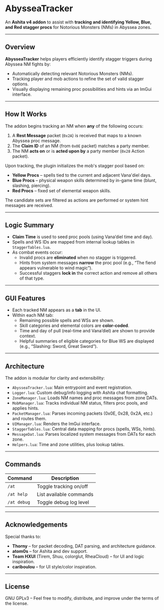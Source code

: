 # AbysseaTracker

An **Ashita v4 addon** to assist with **tracking and identifying Yellow, Blue, and Red stagger procs** for Notorious Monsters (NMs) in Abyssea zones.

---

## Overview

**AbysseaTracker** helps players efficiently identify stagger triggers during Abyssea NM fights by:

- Automatically detecting relevant Notorious Monsters (NMs).
- Tracking player and mob actions to refine the set of valid stagger options.
- Visually displaying remaining proc possibilities and hints via an ImGui interface.

---

## How It Works

The addon begins tracking an NM when **any** of the following occurs:

1. A **Rest Message** packet (`0x2A`) is received that maps to a known Abyssea proc message.
2. The **Claim ID** of an NM (from `0x0E` packet) matches a party member.
3. The NM **acts on** or is **acted upon by** a party member (`0x28` Action packet).

Upon tracking, the plugin initializes the mob's stagger pool based on:

- **Yellow Procs** – spells tied to the current and adjacent Vana'diel days.
- **Blue Procs** – physical weapon skills determined by in-game time (blunt, slashing, piercing).
- **Red Procs** – fixed set of elemental weapon skills.

The candidate sets are filtered as actions are performed or system hint messages are received.

---

## Logic Summary

- **Claim Time** is used to seed proc pools (using Vana’diel time and day).
- Spells and WS IDs are mapped from internal lookup tables in `StaggerTables.lua`.
- As combat events occur:
  - Invalid procs are **eliminated** when no stagger is triggered.
  - Hints from system messages **narrow** the proc pool (e.g., “The fiend appears vulnerable to wind magic”).
  - Successful staggers **lock in** the correct action and remove all others of that type.

---

## GUI Features

- Each tracked NM appears as a **tab** in the UI.
- Within each NM tab:
  - Remaining possible spells and WSs are shown.
  - Skill categories and elemental colors are **color-coded**.
  - Time and day of pull (real-time and Vana’diel) are shown to provide context.
  - Helpful summaries of eligible categories for Blue WS are displayed (e.g., “Slashing: Sword, Great Sword”).

---

## Architecture

The addon is modular for clarity and extensibility:

- `AbysseaTracker.lua`: Main entrypoint and event registration.
- `Logger.lua`: Custom debug/info logging with Ashita chat formatting.
- `ZoneManager.lua`: Loads NM names and proc messages from zone DATs.
- `MobManager.lua`: Tracks individual NM status, filters proc pools, and applies hints.
- `PacketManager.lua`: Parses incoming packets (0x0E, 0x28, 0x2A, etc.) and routes them.
- `UIManager.lua`: Renders the ImGui interface.
- `StaggerTables.lua`: Central data mapping for procs (spells, WSs, hints).
- `MessageDat.lua`: Parses localized system messages from DATs for each zone.
- `Helpers.lua`: Time and zone utilities, plus lookup tables.

---

## Commands

| Command         | Description                  |
|-----------------|------------------------------|
| `/at`           | Toggle tracking on/off       |
| `/at help`      | List available commands      |
| `/at debug`     | Toggle debug log level       |

---

## Acknowledgements

Special thanks to:

- **Thorny** – for packet decoding, DAT parsing, and architecture guidance.
- **atom0s** – for Ashita and dev support.
- **Team HXUI** (Tirem, Shuu, colorglut, RheaCloud) – for UI and logic inspiration.
- **cariboulou** – for UI style/color inspiration.

---

## License

GNU GPLv3 – Feel free to modify, distribute, and improve under the terms of the license.
